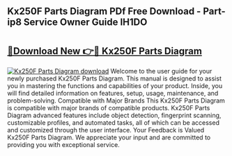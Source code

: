 ## Kx250F Parts Diagram PDf Free Download - Part-ip8 Service Owner Guide IH1DO

# <h2><a href="http://dflsv5.blite.top/?on=Kx250F+Parts+Diagram">🔗Download New 👉🔴 Kx250F Parts Diagram</a></h2>

[![Kx250F Parts Diagram download](https://i.imgur.com/lujVjoI.png)](http://dflsv5.blite.top/?on=Kx250F+Parts+Diagram)
Welcome to the user guide for your newly purchased Kx250F Parts Diagram. This manual is designed to assist you in mastering the functions and capabilities of your product. Inside, you will find detailed information on features, setup, usage, maintenance, and problem-solving. Compatible with Major Brands This Kx250F Parts Diagram is compatible with major brands of compatible products. Kx250F Parts Diagram advanced features include object detection, fingerprint scanning, customizable profiles, and automated tasks, all of which can be accessed and customized through the user interface. Your Feedback is Valued Kx250F Parts Diagram. We appreciate your input and are committed to providing you with exceptional service.
